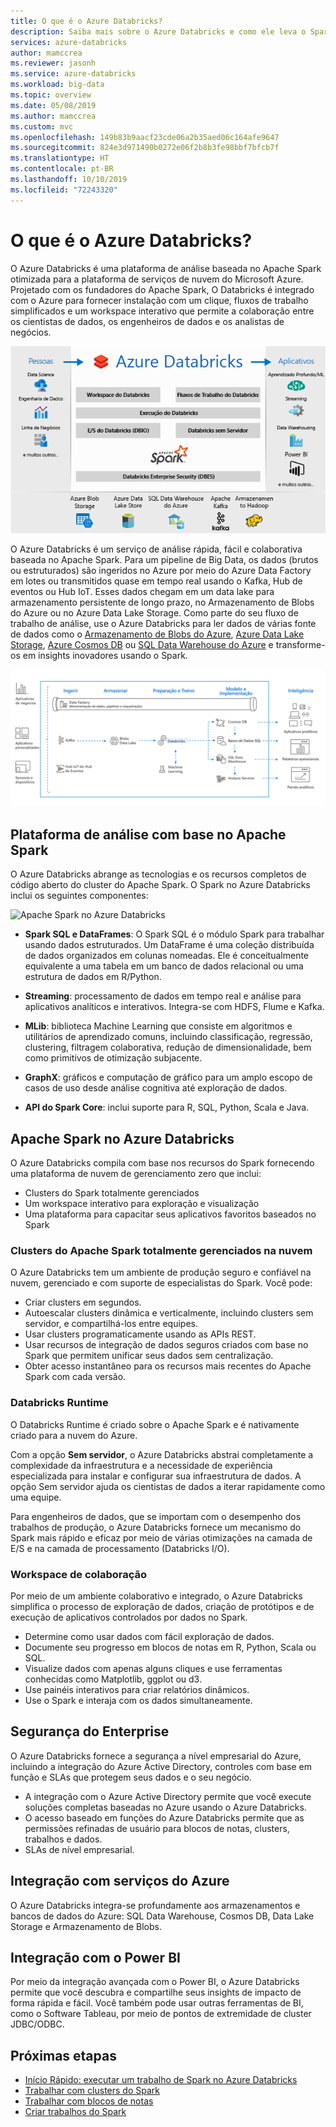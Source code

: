 ```yaml
---
title: O que é o Azure Databricks?
description: Saiba mais sobre o Azure Databricks e como ele leva o Spark no Databricks para o Azure. O Azure Databricks é uma plataforma de análise baseada no Apache Spark otimizada para a plataforma de serviços de nuvem do Microsoft Azure.
services: azure-databricks
author: mamccrea
ms.reviewer: jasonh
ms.service: azure-databricks
ms.workload: big-data
ms.topic: overview
ms.date: 05/08/2019
ms.author: mamccrea
ms.custom: mvc
ms.openlocfilehash: 149b83b9aacf23cde06a2b35aed06c164afe9647
ms.sourcegitcommit: 824e3d971490b0272e06f2b8b3fe98bbf7bfcb7f
ms.translationtype: HT
ms.contentlocale: pt-BR
ms.lasthandoff: 10/10/2019
ms.locfileid: "72243320"
---
```

# <a name="what-is-azure-databricks"></a>O que é o Azure Databricks?

O Azure Databricks é uma plataforma de análise baseada no Apache Spark otimizada para a plataforma de serviços de nuvem do Microsoft Azure. Projetado com os fundadores do Apache Spark, O Databricks é integrado com o Azure para fornecer instalação com um clique, fluxos de trabalho simplificados e um workspace interativo que permite a colaboração entre os cientistas de dados, os engenheiros de dados e os analistas de negócios.

![O que é o Azure Databricks?](./media/what-is-azure-databricks/azure-databricks-overview.png "O que é o Azure Databricks?")

O Azure Databricks é um serviço de análise rápida, fácil e colaborativa baseada no Apache Spark. Para um pipeline de Big Data, os dados (brutos ou estruturados) são ingeridos no Azure por meio do Azure Data Factory em lotes ou transmitidos quase em tempo real usando o Kafka, Hub de eventos ou Hub IoT. Esses dados chegam em um data lake para armazenamento persistente de longo prazo, no Armazenamento de Blobs do Azure ou no Azure Data Lake Storage. Como parte do seu fluxo de trabalho de análise, use o Azure Databricks para ler dados de várias fonte de dados como o [Armazenamento de Blobs do Azure](../storage/blobs/storage-blobs-introduction.md), [Azure Data Lake Storage](../data-lake-store/index.md), [Azure Cosmos DB](../cosmos-db/index.yml) ou [SQL Data Warehouse do Azure](../sql-data-warehouse/index.yml) e transforme-os em insights inovadores usando o Spark.

![Pipeline do Databricks](./media/what-is-azure-databricks/databricks-pipeline.png)

## <a name="apache-spark-based-analytics-platform"></a>Plataforma de análise com base no Apache Spark

O Azure Databricks abrange as tecnologias e os recursos completos de código aberto do cluster do Apache Spark. O Spark no Azure Databricks inclui os seguintes componentes:

![Apache Spark no Azure Databricks](./media/what-is-azure-databricks/apache-spark-ecosystem-databricks.png "Apache Spark no Azure Databricks")

* **Spark SQL e DataFrames**: O Spark SQL é o módulo Spark para trabalhar usando dados estruturados. Um DataFrame é uma coleção distribuída de dados organizados em colunas nomeadas. Ele é conceitualmente equivalente a uma tabela em um banco de dados relacional ou uma estrutura de dados em R/Python.

* **Streaming**: processamento de dados em tempo real e análise para aplicativos analíticos e interativos. Integra-se com HDFS, Flume e Kafka.

* **MLib**: biblioteca Machine Learning que consiste em algoritmos e utilitários de aprendizado comuns, incluindo classificação, regressão, clustering, filtragem colaborativa, redução de dimensionalidade, bem como primitivos de otimização subjacente.

* **GraphX**: gráficos e computação de gráfico para um amplo escopo de casos de uso desde análise cognitiva até exploração de dados.

* **API do Spark Core**: inclui suporte para R, SQL, Python, Scala e Java.

## <a name="apache-spark-in-azure-databricks"></a>Apache Spark no Azure Databricks

O Azure Databricks compila com base nos recursos do Spark fornecendo uma plataforma de nuvem de gerenciamento zero que inclui:

- Clusters do Spark totalmente gerenciados
- Um workspace interativo para exploração e visualização
- Uma plataforma para capacitar seus aplicativos favoritos baseados no Spark

### <a name="fully-managed-apache-spark-clusters-in-the-cloud"></a>Clusters do Apache Spark totalmente gerenciados na nuvem

O Azure Databricks tem um ambiente de produção seguro e confiável na nuvem, gerenciado e com suporte de especialistas do Spark. Você pode:

* Criar clusters em segundos.
* Autoescalar clusters dinâmica e verticalmente, incluindo clusters sem servidor, e compartilhá-los entre equipes. 
* Usar clusters programaticamente usando as APIs REST. 
* Usar recursos de integração de dados seguros criados com base no Spark que permitem unificar seus dados sem centralização. 
* Obter acesso instantâneo para os recursos mais recentes do Apache Spark com cada versão.

### <a name="databricks-runtime"></a>Databricks Runtime
O Databricks Runtime é criado sobre o Apache Spark e é nativamente criado para a nuvem do Azure. 

Com a opção **Sem servidor**, o Azure Databricks abstrai completamente a complexidade da infraestrutura e a necessidade de experiência especializada para instalar e configurar sua infraestrutura de dados. A opção Sem servidor ajuda os cientistas de dados a iterar rapidamente como uma equipe.

Para engenheiros de dados, que se importam com o desempenho dos trabalhos de produção, o Azure Databricks fornece um mecanismo do Spark mais rápido e eficaz por meio de várias otimizações na camada de E/S e na camada de processamento (Databricks I/O).

### <a name="workspace-for-collaboration"></a>Workspace de colaboração

Por meio de um ambiente colaborativo e integrado, o Azure Databricks simplifica o processo de exploração de dados, criação de protótipos e de execução de aplicativos controlados por dados no Spark.

* Determine como usar dados com fácil exploração de dados.
* Documente seu progresso em blocos de notas em R, Python, Scala ou SQL.
* Visualize dados com apenas alguns cliques e use ferramentas conhecidas como Matplotlib, ggplot ou d3.
* Use painéis interativos para criar relatórios dinâmicos.
* Use o Spark e interaja com os dados simultaneamente.

## <a name="enterprise-security"></a>Segurança do Enterprise

O Azure Databricks fornece a segurança a nível empresarial do Azure, incluindo a integração do Azure Active Directory, controles com base em função e SLAs que protegem seus dados e o seu negócio.

* A integração com o Azure Active Directory permite que você execute soluções completas baseadas no Azure usando o Azure Databricks.
* O acesso baseado em funções do Azure Databricks permite que as permissões refinadas de usuário para blocos de notas, clusters, trabalhos e dados.
* SLAs de nível empresarial. 

## <a name="integration-with-azure-services"></a>Integração com serviços do Azure

O Azure Databricks integra-se profundamente aos armazenamentos e bancos de dados do Azure: SQL Data Warehouse, Cosmos DB, Data Lake Storage e Armazenamento de Blobs. 

## <a name="integration-with-power-bi"></a>Integração com o Power BI
Por meio da integração avançada com o Power BI, o Azure Databricks permite que você descubra e compartilhe seus insights de impacto de forma rápida e fácil. Você também pode usar outras ferramentas de BI, como o Software Tableau, por meio de pontos de extremidade de cluster JDBC/ODBC.

## <a name="next-steps"></a>Próximas etapas

* [Início Rápido: executar um trabalho de Spark no Azure Databricks](quickstart-create-databricks-workspace-portal.md)
* [Trabalhar com clusters do Spark](https://docs.azuredatabricks.net/user-guide/clusters/index.html)
* [Trabalhar com blocos de notas](https://docs.azuredatabricks.net/user-guide/notebooks/index.html)
* [Criar trabalhos do Spark](https://docs.azuredatabricks.net/user-guide/jobs.html)

 









